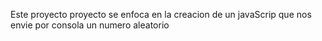 Este proyecto proyecto se enfoca en la creacion de 
un javaScrip que nos envie por consola un numero aleatorio
